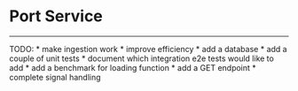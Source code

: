 # Port Service

--- 
TODO:
    * make ingestion work
    * improve efficiency
    * add a database
    * add a couple of unit tests
    * document which integration e2e tests would like to add
    * add a benchmark for loading function
    * add a GET endpoint
    * complete signal handling
